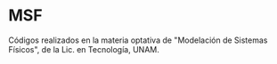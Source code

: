 # MSF
Códigos realizados en la materia optativa de "Modelación de Sistemas Físicos", de la Lic. en Tecnología, UNAM.
